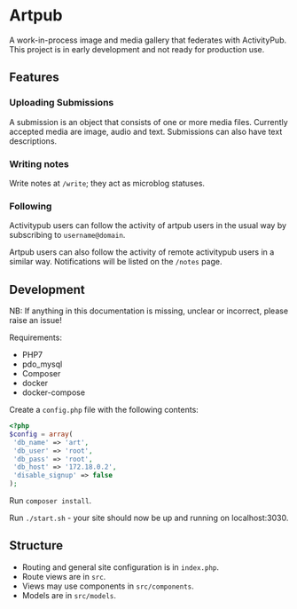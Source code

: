 # Artpub

A work-in-process image and media gallery that federates with ActivityPub. This project is in early development and not ready for production use.

## Features

### Uploading Submissions

A submission is an object that consists of one or more media files. Currently accepted media are image, audio and text.
Submissions can also have text descriptions.

### Writing notes

Write notes at `/write`; they act as microblog statuses.

### Following

Activitypub users can follow the activity of artpub users in the usual way by subscribing to `username@domain`.

Artpub users can also follow the activity of remote activitypub users in a similar way.
Notifications will be listed on the `/notes` page.

## Development

NB: If anything in this documentation is missing, unclear or incorrect, please raise an issue!

Requirements:

 - PHP7
  - pdo_mysql
 - Composer
 - docker
 - docker-compose

Create a `config.php` file with the following contents:

```php
<?php
$config = array(
 'db_name' => 'art',
 'db_user' => 'root',
 'db_pass' => 'root',
 'db_host' => '172.18.0.2',
 'disable_signup' => false
);
```

Run `composer install`.

Run `./start.sh` - your site should now be up and running on localhost:3030.

## Structure

 - Routing and general site configuration is in `index.php`.
 - Route views are in `src`.
 - Views may use components in `src/components`.
 - Models are in `src/models`.
